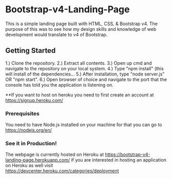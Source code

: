 # Bootstrap-v4-Landing-Page

This is a simple landing page built with HTML, CSS, & Bootstrap v4. The purpose of this was to see how my design skills and knowledge of web development would translate to v4 of Bootstrap.

## Getting Started

1.) Clone the repository. 
2.) Extract all contents. 
3.) Open up cmd and navigate to the repository on your local system. 
4.) Type "npm install" (this will install of the dependencies... 
5.) After installation, type "node server.js" OR "npm start". 
6.) Open browser of choice and navigate to the port that the console has told you the application is listening on.

**If you want to host on heroku you need to first create an account at https://signup.heroku.com/

### Prerequisites

You need to have Node.js installed on your machine for that you can go to https://nodejs.org/en/

### See it in Production!

The webpage is currently hosted on Heroku at https://bootstrap-v4-landing-page.herokuapp.com/ if you are interested in hosting an application on Heroku as well visit https://devcenter.heroku.com/categories/deployment 
